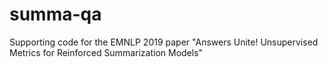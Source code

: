 # summa-qa
Supporting code for the EMNLP 2019 paper "Answers Unite! Unsupervised Metrics for Reinforced Summarization Models"

